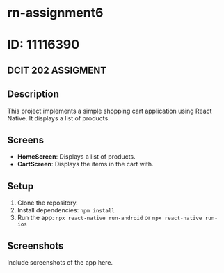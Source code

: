 # rn-assignment6

# ID: 11116390

## DCIT 202 ASSIGMENT

## Description

This project implements a simple shopping cart application using React Native. It displays a list of products.

## Screens

- **HomeScreen**: Displays a list of products.
- **CartScreen**: Displays the items in the cart with.

## Setup

1. Clone the repository.
2. Install dependencies: `npm install`
3. Run the app: `npx react-native run-android` or `npx react-native run-ios`

## Screenshots

Include screenshots of the app here.
